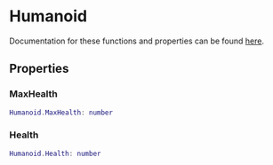 # Humanoid

Documentation for these functions and properties can be found [here](https://create.roblox.com/docs/reference/engine/classes/Model).

## Properties

### MaxHealth

```lua
Humanoid.MaxHealth: number
```

### Health

```lua
Humanoid.Health: number
```
